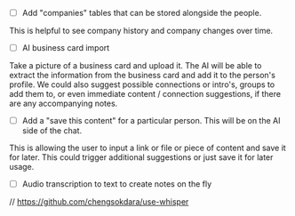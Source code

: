 - [ ] Add "companies" tables that can be stored alongside the people.

This is helpful to see company history and company changes over time.

- [ ] AI business card import

Take a picture of a business card and upload it. The AI will be able to extract the information from the business card and add it to the person's profile.
We could also suggest possible connections or intro's, groups to add them to, or even immediate content / connection suggestions, if there are any accompanying notes.

- [ ] Add a "save this content" for a particular person. This will be on the AI side of the chat.

This is allowing the user to input a link or file or piece of content and save it for later. This could trigger additional suggestions or just save it for later usage.

- [ ] Audio transcription to text to create notes on the fly

// https://github.com/chengsokdara/use-whisper
